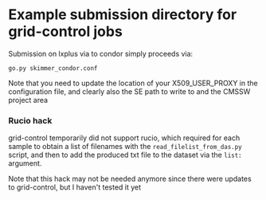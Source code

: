 # Example submission directory for grid-control jobs

Submission on lxplus via to condor simply proceeds via:

`go.py skimmer_condor.conf`

Note that you need to update the location of your X509_USER_PROXY in the configuration file, and clearly also the SE path to write to and the CMSSW project area

### Rucio hack

grid-control temporarily did not support rucio, which required for each sample to obtain a list of filenames with the `read_filelist_from_das.py` script, and then to add the produced txt file to the dataset via the `list:` argument.

Note that this hack may not be needed anymore since there were updates to grid-control, but I haven't tested it yet
